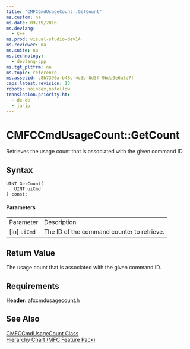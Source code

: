 ```yaml
---
title: "CMFCCmdUsageCount::GetCount"
ms.custom: na
ms.date: 09/19/2016
ms.devlang: 
  - C++
ms.prod: visual-studio-dev14
ms.reviewer: na
ms.suite: na
ms.technology: 
  - devlang-cpp
ms.tgt_pltfrm: na
ms.topic: reference
ms.assetid: c8b7390a-b48c-4c3b-8d3f-9bda9e6a5d7f
caps.latest.revision: 13
robots: noindex,nofollow
translation.priority.ht: 
  - de-de
  - ja-jp
---
```

# CMFCCmdUsageCount::GetCount
Retrieves the usage count that is associated with the given command ID.  
  
## Syntax  
  
```  
UINT GetCount(  
   UINT uiCmd  
) const;  
```  
  
#### Parameters  
  
|||  
|-|-|  
|Parameter|Description|  
|[in] `uiCmd`|The ID of the command counter to retrieve.|  
  
## Return Value  
 The usage count that is associated with the given command ID.  
  
## Requirements  
 **Header:** afxcmdusagecount.h  
  
## See Also  
 [CMFCCmdUsageCount Class](../vs140/CMFCCmdUsageCount-Class.md)   
 [Hierarchy Chart (MFC Feature Pack)](../vs140/Hierarchy-Chart.md)